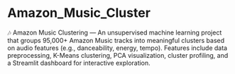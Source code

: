 # Amazon_Music_Cluster
🎶 Amazon Music Clustering — An unsupervised machine learning project that groups 95,000+ Amazon Music tracks into meaningful clusters based on audio features (e.g., danceability, energy, tempo). Features include data preprocessing, K-Means clustering, PCA visualization, cluster profiling, and a Streamlit dashboard for interactive exploration.
